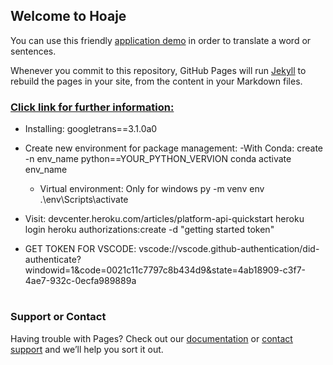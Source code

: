 ## Welcome to Hoaje

You can use this friendly [application demo](https://github.com/Jopapy19/hoaje-translator/edit/gh-pages/index.md) in order to translate a word or sentences.

Whenever you commit to this repository, GitHub Pages will run [Jekyll](https://jekyllrb.com/) to rebuild the pages in your site, from the content in your Markdown files.

###  [Click link for further information:](https://py-googletrans.readthedocs.io/en/latest/)

- Installing: googletrans==3.1.0a0

- Create new environment for package management:
    -With Conda: 
	         create -n env_name python==YOUR_PYTHON_VERVION
	         conda activate env_name
				
    - Virtual environment: Only for windows
	         py -m venv env
		 .\env\Scripts\activate
	

- Visit: devcenter.heroku.com/articles/platform-api-quickstart
        heroku login
        heroku authorizations:create -d "getting started token"

- GET TOKEN FOR VSCODE:
  vscode://vscode.github-authentication/did-authenticate?windowid=1&code=0021c11c7797c8b434d9&state=4ab18909-c3f7-4ae7-932c-0ecfa989889a 
 

#
### Support or Contact

Having trouble with Pages? Check out our [documentation](https://docs.github.com/categories/github-pages-basics/)
or [contact support](https://github.com/contact) and we’ll help you sort it out.
